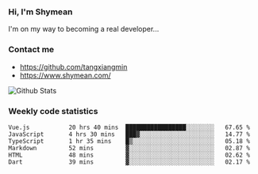 ### Hi, I'm Shymean

I'm on my way to becoming a real developer...

### Contact me

- <https://github.com/tangxiangmin>
- <https://www.shymean.com/>

![Github Stats](https://github-readme-stats.vercel.app/api?username=tangxiangmin&show_icons=true&theme=dark)


###  Weekly code statistics

<!--START_SECTION:waka-->

```text
Vue.js           20 hrs 40 mins  █████████████████░░░░░░░░   67.65 %
JavaScript       4 hrs 30 mins   ███▓░░░░░░░░░░░░░░░░░░░░░   14.77 %
TypeScript       1 hr 35 mins    █▒░░░░░░░░░░░░░░░░░░░░░░░   05.18 %
Markdown         52 mins         ▓░░░░░░░░░░░░░░░░░░░░░░░░   02.87 %
HTML             48 mins         ▓░░░░░░░░░░░░░░░░░░░░░░░░   02.62 %
Dart             39 mins         ▓░░░░░░░░░░░░░░░░░░░░░░░░   02.17 %
```

<!--END_SECTION:waka-->